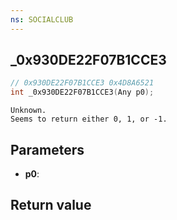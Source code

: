 ```yaml
---
ns: SOCIALCLUB
---
```

## _0x930DE22F07B1CCE3

```c
// 0x930DE22F07B1CCE3 0x4D8A6521
int _0x930DE22F07B1CCE3(Any p0);
```

```
Unknown.  
Seems to return either 0, 1, or -1.  
```

## Parameters
* **p0**: 

## Return value
